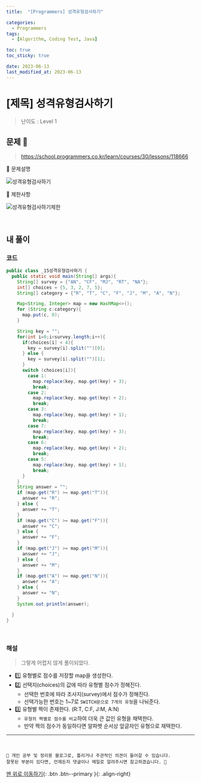 ```yaml
---
title:  "[Programmers] 성격유형검사하기" 

categories:
  - Programmers
tags:
  - [Algorithm, Coding Test, Java]

toc: true
toc_sticky: true

date: 2023-06-13
last_modified_at: 2023-06-13
---
```


# [제목] 성격유형검사하기

> 난이도 : Level 1

## 문제 🎯

> <https://school.programmers.co.kr/learn/courses/30/lessons/118666>

📢 문제설명

![성격유형검사하기](https://github.com/hwet-j/hwet-j.github.io/assets/81364742/eca991f7-0d7a-420b-8c4c-7645c00de987)

📢 제한사항

![성격유형검사하기제한](https://github.com/hwet-j/hwet-j.github.io/assets/81364742/4d25e381-e8e7-44c3-a9b6-131a8e6cda7b)



<br>

## 내 풀이

### 코드

```java
public class _15성격유형검사하기 {
  public static void main(String[] args){
    String[] survey = {"AN", "CF", "MJ", "RT", "NA"};
    int[] choices = {5, 3, 2, 7, 5};
    String[] category = {"R", "T", "C", "F", "J", "M", "A", "N"};

    Map<String, Integer> map = new HashMap<>();
    for (String c:category){
      map.put(c, 0);
    }

    String key = "";
    for(int i=0;i<survey.length;i++){
      if(choices[i] < 4){
        key = survey[i].split("")[0];
      } else {
        key = survey[i].split("")[1];
      }
      switch (choices[i]){
        case 1:
          map.replace(key, map.get(key) + 3);
          break;
        case 2:
          map.replace(key, map.get(key) + 2);
          break;
        case 3:
          map.replace(key, map.get(key) + 1);
          break;
        case 7:
          map.replace(key, map.get(key) + 3);
          break;
        case 6:
          map.replace(key, map.get(key) + 2);
          break;
        case 5:
          map.replace(key, map.get(key) + 1);
          break;
      }
    }
    String answer = "";
    if (map.get("R") >= map.get("T")){
      answer += "R";
    } else {
      answer += "T";
    }
    if (map.get("C") >= map.get("F")){
      answer += "C";
    } else {
      answer += "F";
    }
    if (map.get("J") >= map.get("M")){
      answer += "J";
    } else {
      answer += "M";
    }
    if (map.get("A") >= map.get("N")){
      answer += "A";
    } else {
      answer += "N";
    }
    System.out.println(answer);

  }
}
```

<br>

### 해설 

> 그렇게 어렵지 않게 풀이되었다.

- 1️⃣ 유형별로 점수를 저장할 map을 생성한다.
- 2️⃣ 선택지(choices)의 값에 따라 유형별 점수가 정해진다.
  - 선택한 번호에 따라 조사지(survey)에서 점수가 정해진다. 
  - 선택가능한 번호는 1~7로 `SWITCH문으로 7개의 유형`을 나눠준다.
- 3️⃣ 유형별 짝이 존재한다. (R:T, C:F, J:M, A:N)
  - `유형의 짝별로 점수를 비교`하여 더욱 큰 값인 유형을 채택한다.
  - 만약 짝의 점수가 동일하다면 알파벳 순서상 앞글자인 유형으로 채택한다.



***
<br> 

    📢 개인 공부 및 정리용 블로그로, 틀리거나 주관적인 의견이 들어갈 수 있습니다.
    잘못된 부분이 있다면, 언제든지 댓글이나 메일로 알려주시면 참고하겠습니다. 🔔

[맨 위로 이동하기](#){: .btn .btn--primary }{: .align-right}

